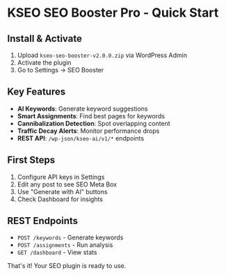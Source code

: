 # KSEO SEO Booster Pro - Quick Start

## Install & Activate
1. Upload `kseo-seo-booster-v2.0.0.zip` via WordPress Admin
2. Activate the plugin
3. Go to Settings → SEO Booster

## Key Features
- **AI Keywords**: Generate keyword suggestions
- **Smart Assignments**: Find best pages for keywords  
- **Cannibalization Detection**: Spot overlapping content
- **Traffic Decay Alerts**: Monitor performance drops
- **REST API**: `/wp-json/kseo-ai/v1/*` endpoints

## First Steps
1. Configure API keys in Settings
2. Edit any post to see SEO Meta Box
3. Use "Generate with AI" buttons
4. Check Dashboard for insights

## REST Endpoints
- `POST /keywords` - Generate keywords
- `POST /assignments` - Run analysis
- `GET /dashboard` - View stats

That's it! Your SEO plugin is ready to use.

